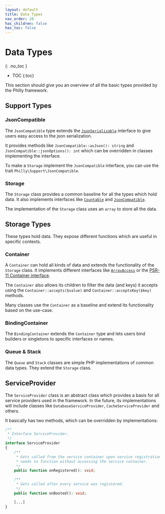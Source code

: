 ```yaml
---
layout: default
title: Data Types
nav_order: 20
has_children: false
has_toc: false
---
```


# Data Types
{: .no_toc }

- TOC
{:toc}

This section should give you an overview of all the basic types provided by the Philly framework.

## Support Types

### JsonCompatible
The `JsonCompatible` type extends the [`JsonSerializable`](https://www.php.net/manual/class.jsonserializable.php) interface to give users easy access to the json serialization.

It provides methods like `JsonCompatible::asJson(): string` and `JsonCompatible::jsonOptions(): int` which can be overridden in classes implementing the interface.

To make a `Storage` implement the `JsonCompatible` interface, you can use the trait `Philly\Support\JsonCompatible`.

### Storage
The `Storage` class provides a common baseline for all the types which hold data.
It also implements interfaces like [`Countable`](https://www.php.net/manual/class.countable.php) and [`JsonCompatible`](#jsoncompatible).

The implementation of the `Storage` class uses an `array` to store all the data.

## Storage Types
These types hold data. They expose different functions which are useful in specific contexts.

### Container
A `Container` can hold all kinds of data and extends the functionality of the `Storage` class.
It implements different interfaces like [`ArrayAccess`](https://www.php.net/manual/class.arrayaccess.php) or the [PSR-11 Container interface](https://www.php-fig.org/psr/psr-11/).

The `Container` also allows its children to filter the data (and keys) it accepts using the `Container::accepts($value)` and `Container::acceptsKey($key)` methods.

Many classes use the `Container` as a baseline and extend its functionality based on the use-case.

### BindingContainer
The `BindingContainer` extends the `Container` type and lets users bind builders or singletons to specific interfaces or names.

### Queue & Stack
The `Queue` and `Stack` classes are simple PHP implementations of common data types.
They extend the `Storage` class.

## ServiceProvider
The `ServiceProvider` class is an abstract class which provides a basis for all service providers used in the framework.
In the future, its implementations will include classes like `DatabaseServiceProvider`, `CacheServiceProvider` and others.

It basically has two methods, which can be overridden by implementations:

```php
/**
 * Interface ServiceProvider.
 */
interface ServiceProvider
{
    /**
     * Gets called from the service container upon service registration. Do every action and initialization your service
     * needs to function without accessing the service container.
     */
    public function onRegistered(): void;

    /**
     * Gets called after every service was registered.
     */
    public function onBooted(): void;

    [...]
}
```
